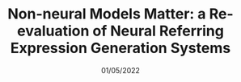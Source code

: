 ---
title: "Non-neural Models Matter: a Re-evaluation of Neural Referring Expression Generation Systems"
collection: talks
type: "Oral presentation"
permalink: /talks/01/05/2022-acl-dublin
venue: "ACL 2022"
date: 01/05/2022
location: "Dublin, Ireland"
--- 
